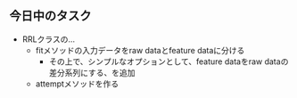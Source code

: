 ## 今日中のタスク

- RRLクラスの...
    - fitメソッドの入力データをraw dataとfeature dataに分ける
        - その上で、シンプルなオプションとして、feature dataをraw dataの差分系列にする、を追加
    - attemptメソッドを作る
